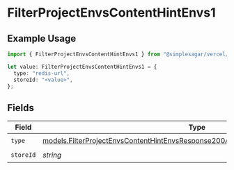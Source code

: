# FilterProjectEnvsContentHintEnvs1

## Example Usage

```typescript
import { FilterProjectEnvsContentHintEnvs1 } from "@simplesagar/vercel/models/filterprojectenvsop.js";

let value: FilterProjectEnvsContentHintEnvs1 = {
  type: "redis-url",
  storeId: "<value>",
};
```

## Fields

| Field                                                                                                                                                                          | Type                                                                                                                                                                           | Required                                                                                                                                                                       | Description                                                                                                                                                                    |
| ------------------------------------------------------------------------------------------------------------------------------------------------------------------------------ | ------------------------------------------------------------------------------------------------------------------------------------------------------------------------------ | ------------------------------------------------------------------------------------------------------------------------------------------------------------------------------ | ------------------------------------------------------------------------------------------------------------------------------------------------------------------------------ |
| `type`                                                                                                                                                                         | [models.FilterProjectEnvsContentHintEnvsResponse200ApplicationJSONResponseBody2Type](../models/filterprojectenvscontenthintenvsresponse200applicationjsonresponsebody2type.md) | :heavy_check_mark:                                                                                                                                                             | N/A                                                                                                                                                                            |
| `storeId`                                                                                                                                                                      | *string*                                                                                                                                                                       | :heavy_check_mark:                                                                                                                                                             | N/A                                                                                                                                                                            |